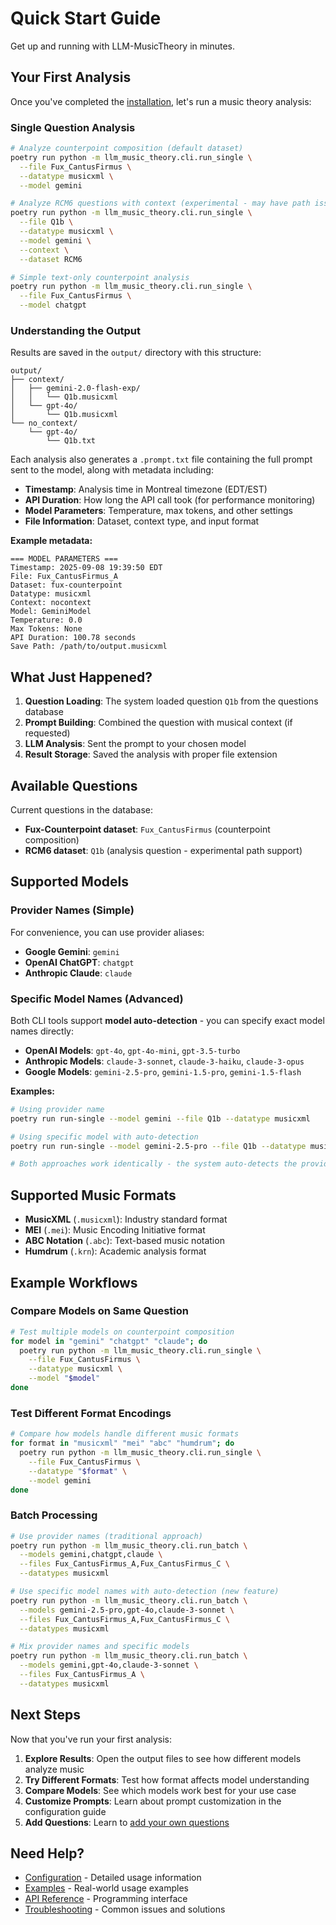 # Quick Start Guide

Get up and running with LLM-MusicTheory in minutes.

## Your First Analysis

Once you've completed the [installation](installation.md), let's run a music theory analysis:

### Single Question Analysis

```bash
# Analyze counterpoint composition (default dataset)
poetry run python -m llm_music_theory.cli.run_single \
  --file Fux_CantusFirmus \
  --datatype musicxml \
  --model gemini

# Analyze RCM6 questions with context (experimental - may have path issues)
poetry run python -m llm_music_theory.cli.run_single \
  --file Q1b \
  --datatype musicxml \
  --model gemini \
  --context \
  --dataset RCM6

# Simple text-only counterpoint analysis
poetry run python -m llm_music_theory.cli.run_single \
  --file Fux_CantusFirmus \
  --model chatgpt
```

### Understanding the Output

Results are saved in the `output/` directory with this structure:
```
output/
├── context/
│   ├── gemini-2.0-flash-exp/
│   │   └── Q1b.musicxml
│   └── gpt-4o/
│       └── Q1b.musicxml
└── no_context/
    └── gpt-4o/
        └── Q1b.txt
```

Each analysis also generates a `.prompt.txt` file containing the full prompt sent to the model, along with metadata including:
- **Timestamp**: Analysis time in Montreal timezone (EDT/EST)
- **API Duration**: How long the API call took (for performance monitoring)
- **Model Parameters**: Temperature, max tokens, and other settings
- **File Information**: Dataset, context type, and input format

**Example metadata:**
```
=== MODEL PARAMETERS ===
Timestamp: 2025-09-08 19:39:50 EDT
File: Fux_CantusFirmus_A
Dataset: fux-counterpoint
Datatype: musicxml
Context: nocontext
Model: GeminiModel
Temperature: 0.0
Max Tokens: None
API Duration: 100.78 seconds
Save Path: /path/to/output.musicxml
```

## What Just Happened?

1. **Question Loading**: The system loaded question `Q1b` from the questions database
2. **Prompt Building**: Combined the question with musical context (if requested)
3. **LLM Analysis**: Sent the prompt to your chosen model
4. **Result Storage**: Saved the analysis with proper file extension

## Available Questions

Current questions in the database:
- **Fux-Counterpoint dataset**: `Fux_CantusFirmus` (counterpoint composition)
- **RCM6 dataset**: `Q1b` (analysis question - experimental path support)

## Supported Models

### Provider Names (Simple)
For convenience, you can use provider aliases:
- **Google Gemini**: `gemini`
- **OpenAI ChatGPT**: `chatgpt`  
- **Anthropic Claude**: `claude`

### Specific Model Names (Advanced)
Both CLI tools support **model auto-detection** - you can specify exact model names directly:
- **OpenAI Models**: `gpt-4o`, `gpt-4o-mini`, `gpt-3.5-turbo`
- **Anthropic Models**: `claude-3-sonnet`, `claude-3-haiku`, `claude-3-opus`
- **Google Models**: `gemini-2.5-pro`, `gemini-1.5-pro`, `gemini-1.5-flash`

**Examples:**
```bash
# Using provider name
poetry run run-single --model gemini --file Q1b --datatype musicxml

# Using specific model with auto-detection
poetry run run-single --model gemini-2.5-pro --file Q1b --datatype musicxml

# Both approaches work identically - the system auto-detects the provider
```

## Supported Music Formats

- **MusicXML** (`.musicxml`): Industry standard format
- **MEI** (`.mei`): Music Encoding Initiative format
- **ABC Notation** (`.abc`): Text-based music notation
- **Humdrum** (`.krn`): Academic analysis format

## Example Workflows

### Compare Models on Same Question
```bash
# Test multiple models on counterpoint composition
for model in "gemini" "chatgpt" "claude"; do
  poetry run python -m llm_music_theory.cli.run_single \
    --file Fux_CantusFirmus \
    --datatype musicxml \
    --model "$model"
done
```

### Test Different Format Encodings
```bash
# Compare how models handle different music formats
for format in "musicxml" "mei" "abc" "humdrum"; do
  poetry run python -m llm_music_theory.cli.run_single \
    --file Fux_CantusFirmus \
    --datatype "$format" \
    --model gemini
done
```

### Batch Processing
```bash
# Use provider names (traditional approach)
poetry run python -m llm_music_theory.cli.run_batch \
  --models gemini,chatgpt,claude \
  --files Fux_CantusFirmus_A,Fux_CantusFirmus_C \
  --datatypes musicxml

# Use specific model names with auto-detection (new feature)
poetry run python -m llm_music_theory.cli.run_batch \
  --models gemini-2.5-pro,gpt-4o,claude-3-sonnet \
  --files Fux_CantusFirmus_A,Fux_CantusFirmus_C \
  --datatypes musicxml

# Mix provider names and specific models
poetry run python -m llm_music_theory.cli.run_batch \
  --models gemini,gpt-4o,claude-3-sonnet \
  --files Fux_CantusFirmus_A \
  --datatypes musicxml
```

## Next Steps

Now that you've run your first analysis:

1. **Explore Results**: Open the output files to see how different models analyze music
2. **Try Different Formats**: Test how format affects model understanding
3. **Compare Models**: See which models work best for your use case
4. **Customize Prompts**: Learn about prompt customization in the configuration guide
5. **Add Questions**: Learn to [add your own questions](adding-questions.md)

## Need Help?

- [Configuration](configuration.md) - Detailed usage information
- [Examples](examples.md) - Real-world usage examples
- [API Reference](api-reference.md) - Programming interface
- [Troubleshooting](troubleshooting.md) - Common issues and solutions
